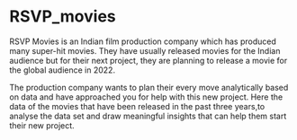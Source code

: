 # RSVP_movies
RSVP Movies is an Indian film production company which has produced many super-hit movies. They have usually released movies for the Indian audience but for their next project, they are planning to release a movie for the global audience in 2022.

 

The production company wants to plan their every move analytically based on data and have approached you for help with this new project. Here the data of the movies that have been released in the past three years,to analyse the data set and draw meaningful insights that can help them start their new project. 
